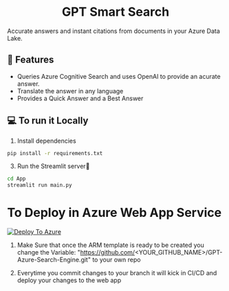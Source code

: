 <h1 align="center">
GPT Smart Search
</h1>

Accurate answers and instant citations from documents in your Azure Data Lake.

## 🔧 Features

- Queries Azure Cognitive Search and uses OpenAI to provide an acurate answer.
- Translate the answer in any language
- Provides a Quick Answer and a Best Answer

## 💻 To run it Locally
1. Install dependencies

```bash
pip install -r requirements.txt
```

3. Run the Streamlit server🚀

```bash
cd App
streamlit run main.py
```

# To Deploy in Azure Web App Service

[![Deploy To Azure](https://aka.ms/deploytoazurebutton)](https://portal.azure.com/#create/Microsoft.Template/uri/https%3A%2F%2Fraw.githubusercontent.com%2Fpablomarin%2FGPT-Azure-Search-Engine%2Fmain%2FApp%2Fazuredeploy.json)

1. Make Sure that once the ARM template is ready to be created you change the Variable:
"https://github.com/<YOUR_GITHUB_NAME>/GPT-Azure-Search-Engine.git" to your own repo

2. Everytime you commit changes to your branch it will kick in CI/CD and deploy your changes to the web app

